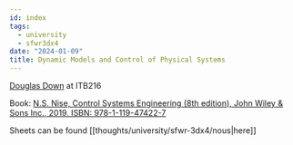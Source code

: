 ```yaml
---
id: index
tags:
  - university
  - sfwr3dx4
date: "2024-01-09"
title: Dynamic Models and Control of Physical Systems
---
```


[Douglas Down](mailto:downd@mcmaster.ca) at ITB216

Book: [N.S. Nise, Control Systems Engineering (8th edition), John Wiley & Sons Inc., 2019. ISBN: 978-1-119-47422-7](https://www.wiley.com/en-us/Control+Systems+Engineering%2C+8th+Edition-p-9781119474227)

Sheets can be found [[thoughts/university/sfwr-3dx4/nous|here]]
